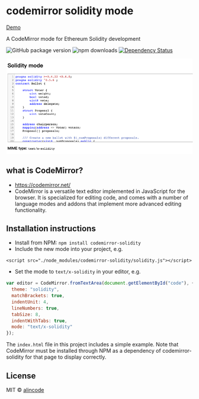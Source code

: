 # codemirror solidity mode

[Demo](https://alincode.github.io/codemirror-solidity/)

A CodeMirror mode for Ethereum Solidity development

![GitHub package version](https://img.shields.io/github/package-json/v/alincode/codemirror-solidity.svg)
![npm downloads](https://img.shields.io/npm/dt/codemirror-solidity.svg)
[![Dependency Status](https://img.shields.io/david/alincode/codemirror-solidity.svg?style=flat)](https://david-dm.org/alincode/codemirror-solidity)

![](demo.png)

## what is CodeMirror?

* <https://codemirror.net/>
* CodeMirror is a versatile text editor implemented in JavaScript for the browser. It is specialized for editing code, and comes with a number of language modes and addons that implement more advanced editing functionality.

## Installation instructions

+ Install from NPM: `npm install codemirror-solidity`
+ Include the new mode into your project, e.g.
```
<script src="./node_modules/codemirror-solidity/solidity.js"></script>
```
+ Set the mode to `text/x-solidity` in your editor, e.g.

```js
var editor = CodeMirror.fromTextArea(document.getElementById("code"), {
  theme: "solidity",
  matchBrackets: true,
  indentUnit: 4,
  lineNumbers: true,
  tabSize: 8,
  indentWithTabs: true,
  mode: "text/x-solidity"
});
```

The `index.html` file in this project includes a simple example.  Note that CodeMirror must be installed through NPM as a dependency of codemirror-solidity for that page to display correctly.

## License
MIT © [alincode](https://github.com/alincode/codemirror-solidity)